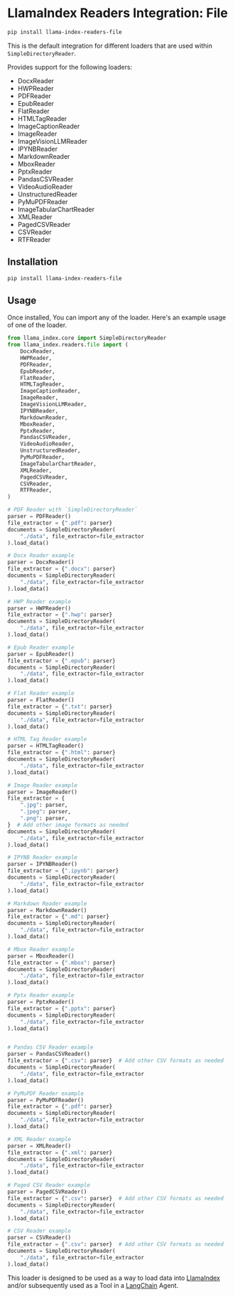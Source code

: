 # LlamaIndex Readers Integration: File

```bash
pip install llama-index-readers-file
```

This is the default integration for different loaders that are used within `SimpleDirectoryReader`.

Provides support for the following loaders:

- DocxReader
- HWPReader
- PDFReader
- EpubReader
- FlatReader
- HTMLTagReader
- ImageCaptionReader
- ImageReader
- ImageVisionLLMReader
- IPYNBReader
- MarkdownReader
- MboxReader
- PptxReader
- PandasCSVReader
- VideoAudioReader
- UnstructuredReader
- PyMuPDFReader
- ImageTabularChartReader
- XMLReader
- PagedCSVReader
- CSVReader
- RTFReader

## Installation

```bash
pip install llama-index-readers-file
```

## Usage

Once installed, You can import any of the loader. Here's an example usage of one of the loader.

```python
from llama_index.core import SimpleDirectoryReader
from llama_index.readers.file import (
    DocxReader,
    HWPReader,
    PDFReader,
    EpubReader,
    FlatReader,
    HTMLTagReader,
    ImageCaptionReader,
    ImageReader,
    ImageVisionLLMReader,
    IPYNBReader,
    MarkdownReader,
    MboxReader,
    PptxReader,
    PandasCSVReader,
    VideoAudioReader,
    UnstructuredReader,
    PyMuPDFReader,
    ImageTabularChartReader,
    XMLReader,
    PagedCSVReader,
    CSVReader,
    RTFReader,
)

# PDF Reader with `SimpleDirectoryReader`
parser = PDFReader()
file_extractor = {".pdf": parser}
documents = SimpleDirectoryReader(
    "./data", file_extractor=file_extractor
).load_data()

# Docx Reader example
parser = DocxReader()
file_extractor = {".docx": parser}
documents = SimpleDirectoryReader(
    "./data", file_extractor=file_extractor
).load_data()

# HWP Reader example
parser = HWPReader()
file_extractor = {".hwp": parser}
documents = SimpleDirectoryReader(
    "./data", file_extractor=file_extractor
).load_data()

# Epub Reader example
parser = EpubReader()
file_extractor = {".epub": parser}
documents = SimpleDirectoryReader(
    "./data", file_extractor=file_extractor
).load_data()

# Flat Reader example
parser = FlatReader()
file_extractor = {".txt": parser}
documents = SimpleDirectoryReader(
    "./data", file_extractor=file_extractor
).load_data()

# HTML Tag Reader example
parser = HTMLTagReader()
file_extractor = {".html": parser}
documents = SimpleDirectoryReader(
    "./data", file_extractor=file_extractor
).load_data()

# Image Reader example
parser = ImageReader()
file_extractor = {
    ".jpg": parser,
    ".jpeg": parser,
    ".png": parser,
}  # Add other image formats as needed
documents = SimpleDirectoryReader(
    "./data", file_extractor=file_extractor
).load_data()

# IPYNB Reader example
parser = IPYNBReader()
file_extractor = {".ipynb": parser}
documents = SimpleDirectoryReader(
    "./data", file_extractor=file_extractor
).load_data()

# Markdown Reader example
parser = MarkdownReader()
file_extractor = {".md": parser}
documents = SimpleDirectoryReader(
    "./data", file_extractor=file_extractor
).load_data()

# Mbox Reader example
parser = MboxReader()
file_extractor = {".mbox": parser}
documents = SimpleDirectoryReader(
    "./data", file_extractor=file_extractor
).load_data()

# Pptx Reader example
parser = PptxReader()
file_extractor = {".pptx": parser}
documents = SimpleDirectoryReader(
    "./data", file_extractor=file_extractor
).load_data()


# Pandas CSV Reader example
parser = PandasCSVReader()
file_extractor = {".csv": parser}  # Add other CSV formats as needed
documents = SimpleDirectoryReader(
    "./data", file_extractor=file_extractor
).load_data()

# PyMuPDF Reader example
parser = PyMuPDFReader()
file_extractor = {".pdf": parser}
documents = SimpleDirectoryReader(
    "./data", file_extractor=file_extractor
).load_data()

# XML Reader example
parser = XMLReader()
file_extractor = {".xml": parser}
documents = SimpleDirectoryReader(
    "./data", file_extractor=file_extractor
).load_data()

# Paged CSV Reader example
parser = PagedCSVReader()
file_extractor = {".csv": parser}  # Add other CSV formats as needed
documents = SimpleDirectoryReader(
    "./data", file_extractor=file_extractor
).load_data()

# CSV Reader example
parser = CSVReader()
file_extractor = {".csv": parser}  # Add other CSV formats as needed
documents = SimpleDirectoryReader(
    "./data", file_extractor=file_extractor
).load_data()
```

This loader is designed to be used as a way to load data into [LlamaIndex](https://github.com/run-llama/llama_index/tree/main/llama_index) and/or subsequently used as a Tool in a [LangChain](https://github.com/hwchase17/langchain) Agent.

